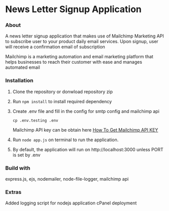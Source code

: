 # News Letter Signup Application
### About
A news letter signup application that makes use of Mailchimp Marketing API to subscribe user to your product daily email services. Upon signup, user will receive a confirmation email of subscription

Mailchimp is a marketing automation and email marketing platform that helps businesses to reach their customer with ease and manages automated email

### Installation
1. Clone the repository or donwload repository zip
2. Run ```npm install``` to install required dependency
3. Create .env file and fill in the config for smtp config and mailchimp api
    ```
    cp .env.testing .env
    ```

    Mailchimp API key can be obtain here [How To Get Mailchimp API KEY](https://mailchimp.com/help/about-api-keys/)
4. Run ```node app.js``` on terminal to run the application.
5. By default, the application will run on http://localhost:3000 unless PORT is set by .env

### Build with
express.js, ejs, nodemailer, node-file-logger, mailchimp api

### Extras
Added logging script for nodejs application cPanel deployment